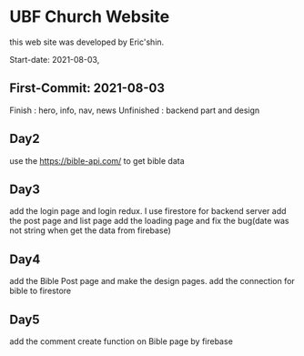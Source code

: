 # UBF Church Website

this web site was developed by Eric'shin.

Start-date: 2021-08-03,

## First-Commit: 2021-08-03 

Finish : hero, info, nav, news
Unfinished : backend part and design


## Day2

use the https://bible-api.com/ to get bible data

## Day3

add the login page and login redux.
I use firestore for backend server
add the post page and list page
add the loading page
and fix the bug(date was not string when get the data from firebase)

## Day4

add the Bible Post page and make the design pages.
add the connection for bible to firestore

## Day5

add the comment create function on Bible page by firebase
